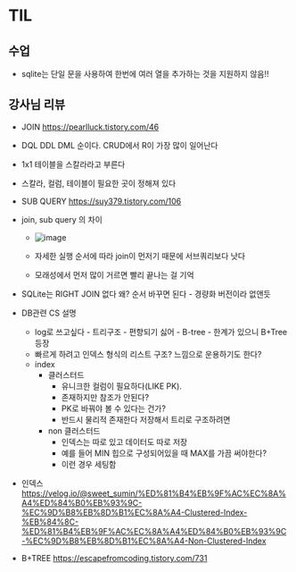 # TIL

## 수업

- sqlite는 단일 문을 사용하여 한번에 여러 열을 추가하는 것을 지원하지 않음!!

## 강사님 리뷰

- JOIN https://pearlluck.tistory.com/46

- DQL DDL DML 순이다. CRUD에서 R이 가장 많이 일어난다

- 1x1 테이블을 스칼라라고 부른다

- 스칼라, 컬럼, 테이블이 필요한 곳이 정해져 있다

- SUB QUERY https://suy379.tistory.com/106

- join, sub query 의 차이

    - ![image](https://github.com/user-attachments/assets/f3f3491f-6c92-4135-b67c-76b605031fd1)

    - 자세한 실행 순서에 따라 join이 먼저기 때문에 서브쿼리보다 낫다
    - 모래성에서 먼저 많이 거르면 빨리 끝나는 걸 기억

- SQLite는 RIGHT JOIN 없다 왜? 순서 바꾸면 된다 - 경량화 버전이라 없앤듯

- DB관련 CS 설명
    - log로 쓰고싶다 - 트리구조 - 편향되기 싫어 - B-tree - 한계가 있으니 B+Tree 등장
    - 빠르게 하려고 인덱스 형식의 리스트 구조? 느낌으로 운용하기도 한다?
    - index
        - 클러스터드 
            - 유니크한 컬럼이 필요하다(LIKE PK). 
            - 존재하지만 참조가 안된다? 
            - PK로 바꿔야 볼 수 있다는 건가?
            - 반드시 물리적 존재한다 저장해서 트리로 구조하려면
        - non 클러스터드
            - 인덱스는 따로 있고 데이터도 따로 저장
            - 예를 들어 MIN 힙으로 구성되어있을 때 MAX를 가끔 써야한다?
            - 이런 경우 세팅함


- 인덱스 https://velog.io/@sweet_sumin/%ED%81%B4%EB%9F%AC%EC%8A%A4%ED%84%B0%EB%93%9C-%EC%9D%B8%EB%8D%B1%EC%8A%A4-Clustered-Index-%EB%84%8C-%ED%81%B4%EB%9F%AC%EC%8A%A4%ED%84%B0%EB%93%9C-%EC%9D%B8%EB%8D%B1%EC%8A%A4-Non-Clustered-Index
- B+TREE https://escapefromcoding.tistory.com/731
